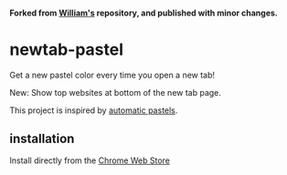 #### Forked from [William's](https://github.com/williamyeny/pastel-tab) repository, and published with minor changes.

# newtab-pastel

Get a new pastel color every time you open a new tab!

New: Show top websites at bottom of the new tab page.

<!-- ![image1](http://imgur.com/qDZ8PTK.png)</strike> -->

This project is inspired by [automatic pastels](http://automaticpastels.tumblr.com/).

## installation

Install directly from the [Chrome Web Store](http://goo.gl/c31oro)
